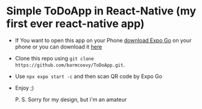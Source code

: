 # Simple ToDoApp in React-Native (my first ever react-native app)

- If You want to open this app on your Phone [download Expo Go](https://expo.dev/go) on your phone or you can download it [here](https://expo.dev/artifacts/eas/afBnwhXSo6upPC5MqFdC9n.apk)
- Clone this repo using `git clone https://github.com/barmcoovy/ToDoApp.git`.
- Use `npx expo start -c` and then scan QR code by Expo Go
- Enjoy ;)

  P. S. Sorry for my design, but i'm an amateur
